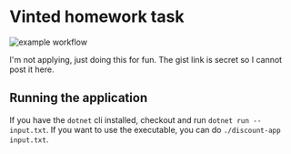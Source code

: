 # Vinted homework task

![example workflow](https://github.com/ArnasVaic/DiscountApp/actions/workflows/ci.yml/badge.svg)

I'm not applying, just doing this for fun.
The gist link is secret so I cannot post it here.

## Running the application

If you have the `dotnet` cli installed, checkout and run `dotnet run -- input.txt`.
If you want to use the executable, you can do `./discount-app input.txt`.